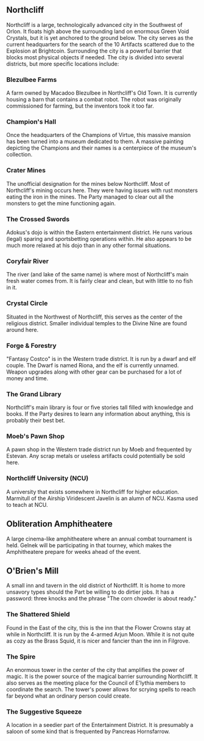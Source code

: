 ## Northcliff 

Northcliff is a large, technologically advanced city in the Southwest of Orlon. It floats high above the surrounding land on enormous Green Void Crystals, but it is yet anchored to the ground below. The city serves as the current headquarters for the search of the 10 Artifacts scattered due to the Explosion at Brightcoin. Surrounding the city is a powerful barrier that blocks most physical objects if needed. The city is divided into several districts, but more specific locations include:

### Blezulbee Farms 

A farm owned by Macadoo Blezulbee in Northcliff's Old Town. It is currently housing a barn that contains a combat robot. The robot was originally commissioned for farming, but the inventors took it too far.

### Champion's Hall 

Once the headquarters of the Champions of Virtue, this massive mansion has been turned into a museum dedicated to them. A massive painting depicting the Champions and their names is a centerpiece of the museum's collection.

### Crater Mines

The unofficial designation for the mines below Northcliff. Most of Northcliff's mining occurs here. They were having issues with rust monsters eating the iron in the mines. The Party managed to clear out all the monsters to get the mine functioning again.

### The Crossed Swords 

Adokus's dojo is within the Eastern entertainment district. He runs various (legal) sparing and sportsbetting operations within. He also appears to be much more relaxed at his dojo than in any other formal situations.

### Coryfair River

The river (and lake of the same name) is where most of Northcliff's main fresh water comes from. It is fairly clear and clean, but with little to no fish in it.

### Crystal Circle

Situated in the Northwest of Northcliff, this serves as the center of the religious district. Smaller individual temples to the Divine Nine are found around here.

### Forge & Forestry

"Fantasy Costco" is in the Western trade district. It is run by a dwarf and elf couple. The Dwarf is named Riona, and the elf is currently unnamed. Weapon upgrades along with other gear can be purchased for a lot of money and time.

### The Grand Library

Northcliff's main library is four or five stories tall filled with knowledge and books. If the Party desires to learn any information about anything, this is probably their best bet.

### Moeb's Pawn Shop

A pawn shop in the Western trade district run by Moeb and frequented by Estevan. Any scrap metals or useless artifacts could potentially be sold here. 

### Northcliff University (NCU)

A university that exists somewhere in Northcliff for higher education. Marmitull of the Airship Viridescent Javelin is an alumn of NCU. Kasma used to teach at NCU.

## Obliteration Amphitheatere 

A large cinema-like amphitheatere where an annual combat tournament is held. Gelnek will be participating in that tourney, which makes the Amphitheatere prepare for weeks ahead of the event.

## O'Brien's Mill

A small inn and tavern in the old district of Northcliff. It is home to more unsavory types should the Part be willing to do dirtier jobs. It has a password: three knocks and the phrase "The corn chowder is about ready."

### The Shattered Shield 

Found in the East of the city, this is the inn that the Flower Crowns stay at while in Northcliff. It is run by the 4-armed Arjun Moon. While it is not quite as cozy as the Brass Squid, it is nicer and fancier than the inn in Filgrove.

### The Spire 

An enormous tower in the center of the city that amplifies the power of magic. It is the power source of the magical barrier surrounding Northcliff. It also serves as the meeting place for the Council of E'lythia members to coordinate the search. The tower's power allows for scrying spells to reach far beyond what an ordinary person could create.

### The Suggestive Squeeze 

A location in a seedier part of the Entertainment District. It is presumably a saloon of some kind that is frequented by Pancreas Hornsfarrow.

